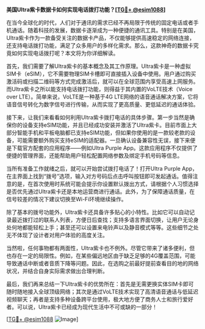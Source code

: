 **美国Ultra紫卡数据卡如何实现电话拨打功能？[[TG💪+ @esim1088](https://t.me/s/esim1088)]**

在当今全球化的时代，人们对于通讯的需求已经不再局限于传统的固定电话或者手机通话。随着科技的发展，数据卡逐渐成为一种便捷的通讯工具。特别是在美国，Ultra紫卡作为一款备受关注的数据卡产品，不仅能够提供高速稳定的网络连接，还支持电话拨打功能，满足了众多用户的多样化需求。那么，这款神奇的数据卡究竟如何实现电话拨打呢？本文将为你详细解读。

首先，我们需要了解Ultra紫卡的基本概念及其工作原理。Ultra紫卡是一种虚拟SIM卡（eSIM），它不需要物理SIM卡槽即可直接插入设备中使用。用户通过购买激活码或扫描二维码等方式完成激活后，就可以在全球范围内享受高速上网服务。而Ultra紫卡之所以能支持电话拨打功能，则得益于其内置的VoLTE技术（Voice over LTE）。简单来说，VoLTE是一种基于4G LTE网络的语音通话解决方案，它将语音信号转化为数字信号进行传输，从而实现了更高质量、更低延迟的通话体验。

接下来，让我们来看看如何利用Ultra紫卡拨打电话的具体步骤。第一步当然是确保你的设备支持eSIM功能，并且已经成功安装并激活了Ultra紫卡。目前市面上大部分智能手机和平板电脑都已支持eSIM功能，但如果你使用的是一款较老款的设备，可能需要额外购买支持eSIM的适配器。一旦确认设备兼容性无误，接下来便是下载官方配套的应用程序——例如Ultra Purple App。这款应用程序不仅提供了便捷的管理界面，还能帮助用户轻松配置网络参数及绑定手机号码等信息。

当所有准备工作就绪之后，就可以开始尝试拨打电话了！打开Ultra Purple App，在主界面上找到“拨号”选项，输入对方号码后点击呼叫按钮即可发起通话。值得注意的是，在首次使用时系统可能会提示你设置默认拨出方式，请根据个人习惯选择是否优先通过Ultra紫卡还是本地运营商进行通话。此外，为了保障通话质量，在信号较差的情况下建议切换至Wi-Fi环境继续操作。

除了基本的拨号功能外，Ultra紫卡还具备许多贴心的小特性。比如它可以自动记录最近拨打过的联系人列表，方便日后查找；支持多语言界面切换，让用户无论身处何地都能轻松上手；甚至还可以设置来电铃声以及静音模式等等。这些细节之处无不体现了设计者对用户体验的高度关注。

当然啦，任何事物都有两面性，Ultra紫卡也不例外。尽管它带来了诸多便利，但也存在一定的局限性。例如，在某些偏远地区由于缺乏足够的4G覆盖范围，可能导致通话中断或者音质下降等问题。因此，在选购之前最好提前查看目的地的网络状况，并结合自身实际需求做出合理判断。

最后，我们再来总结一下Ultra紫卡的优势所在：首先是无需更换实体SIM卡即可随时随地接入全球顶级网络；其次是通过VoLTE技术实现了高清语音通话与低延迟视频聊天；再者是支持多种设备跨平台使用，极大地方便了商务人士和旅行爱好者。可以说，Ultra紫卡已经成为现代生活中不可或缺的一部分！

[[TG💪+ @esim1088](https://t.me/s/esim1088) ![Image](https://i.postimg.cc/4NQfJmqS/Snipaste-2025-05-13-00-14-12.png)]